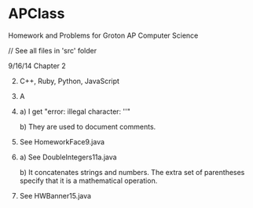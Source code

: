 APClass
=======

Homework and Problems for Groton AP Computer Science

// See all files in 'src' folder

9/16/14
Chapter 2

2. C++, Ruby, Python, JavaScript

4. A

8. a) I get "error: illegal character: '\'"
   
   b) They are used to document comments.

9. See HomeworkFace9.java

11. a) See DoubleIntegers11a.java

    b) It concatenates strings and numbers. The extra set of parentheses specify that it is a mathematical operation.

15. See HWBanner15.java
